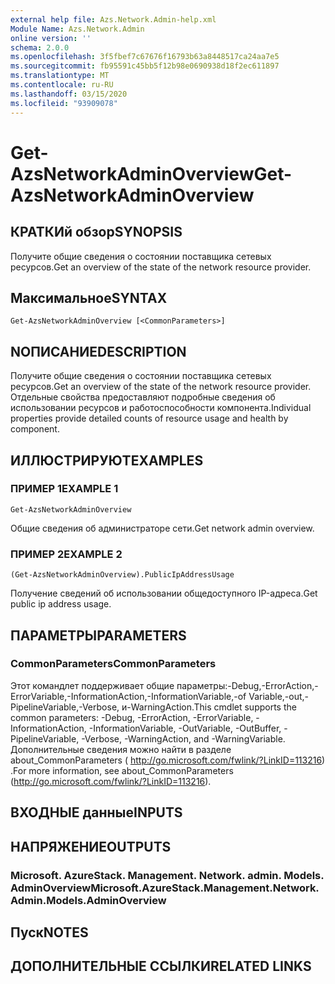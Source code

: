 ```yaml
---
external help file: Azs.Network.Admin-help.xml
Module Name: Azs.Network.Admin
online version: ''
schema: 2.0.0
ms.openlocfilehash: 3f5fbef7c67676f16793b63a8448517ca24aa7e5
ms.sourcegitcommit: fb95591c45bb5f12b98e0690938d18f2ec611897
ms.translationtype: MT
ms.contentlocale: ru-RU
ms.lasthandoff: 03/15/2020
ms.locfileid: "93909078"
---
```

# <span data-ttu-id="45c44-101">Get-AzsNetworkAdminOverview</span><span class="sxs-lookup"><span data-stu-id="45c44-101">Get-AzsNetworkAdminOverview</span></span>

## <span data-ttu-id="45c44-102">КРАТКИй обзор</span><span class="sxs-lookup"><span data-stu-id="45c44-102">SYNOPSIS</span></span>
<span data-ttu-id="45c44-103">Получите общие сведения о состоянии поставщика сетевых ресурсов.</span><span class="sxs-lookup"><span data-stu-id="45c44-103">Get an overview of the state of the network resource provider.</span></span>

## <span data-ttu-id="45c44-104">Максимальное</span><span class="sxs-lookup"><span data-stu-id="45c44-104">SYNTAX</span></span>

```
Get-AzsNetworkAdminOverview [<CommonParameters>]
```

## <span data-ttu-id="45c44-105">NОПИСАНИЕ</span><span class="sxs-lookup"><span data-stu-id="45c44-105">DESCRIPTION</span></span>
<span data-ttu-id="45c44-106">Получите общие сведения о состоянии поставщика сетевых ресурсов.</span><span class="sxs-lookup"><span data-stu-id="45c44-106">Get an overview of the state of the network resource provider.</span></span> <span data-ttu-id="45c44-107">Отдельные свойства предоставляют подробные сведения об использовании ресурсов и работоспособности компонента.</span><span class="sxs-lookup"><span data-stu-id="45c44-107">Individual properties provide detailed counts of resource usage and health by component.</span></span>

## <span data-ttu-id="45c44-108">ИЛЛЮСТРИРУЮТ</span><span class="sxs-lookup"><span data-stu-id="45c44-108">EXAMPLES</span></span>

### <span data-ttu-id="45c44-109">ПРИМЕР 1</span><span class="sxs-lookup"><span data-stu-id="45c44-109">EXAMPLE 1</span></span>
```
Get-AzsNetworkAdminOverview
```

<span data-ttu-id="45c44-110">Общие сведения об администраторе сети.</span><span class="sxs-lookup"><span data-stu-id="45c44-110">Get network admin overview.</span></span>

### <span data-ttu-id="45c44-111">ПРИМЕР 2</span><span class="sxs-lookup"><span data-stu-id="45c44-111">EXAMPLE 2</span></span>
```
(Get-AzsNetworkAdminOverview).PublicIpAddressUsage
```

<span data-ttu-id="45c44-112">Получение сведений об использовании общедоступного IP-адреса.</span><span class="sxs-lookup"><span data-stu-id="45c44-112">Get public ip address usage.</span></span>

## <span data-ttu-id="45c44-113">ПАРАМЕТРЫ</span><span class="sxs-lookup"><span data-stu-id="45c44-113">PARAMETERS</span></span>

### <span data-ttu-id="45c44-114">CommonParameters</span><span class="sxs-lookup"><span data-stu-id="45c44-114">CommonParameters</span></span>
<span data-ttu-id="45c44-115">Этот командлет поддерживает общие параметры:-Debug,-ErrorAction,-ErrorVariable,-InformationAction,-InformationVariable,-of Variable,-out,-PipelineVariable,-Verbose, и-WarningAction.</span><span class="sxs-lookup"><span data-stu-id="45c44-115">This cmdlet supports the common parameters: -Debug, -ErrorAction, -ErrorVariable, -InformationAction, -InformationVariable, -OutVariable, -OutBuffer, -PipelineVariable, -Verbose, -WarningAction, and -WarningVariable.</span></span> <span data-ttu-id="45c44-116">Дополнительные сведения можно найти в разделе about_CommonParameters ( http://go.microsoft.com/fwlink/?LinkID=113216) .</span><span class="sxs-lookup"><span data-stu-id="45c44-116">For more information, see about_CommonParameters (http://go.microsoft.com/fwlink/?LinkID=113216).</span></span>

## <span data-ttu-id="45c44-117">ВХОДНЫЕ данные</span><span class="sxs-lookup"><span data-stu-id="45c44-117">INPUTS</span></span>

## <span data-ttu-id="45c44-118">НАПРЯЖЕНИЕ</span><span class="sxs-lookup"><span data-stu-id="45c44-118">OUTPUTS</span></span>

### <span data-ttu-id="45c44-119">Microsoft. AzureStack. Management. Network. admin. Models. AdminOverview</span><span class="sxs-lookup"><span data-stu-id="45c44-119">Microsoft.AzureStack.Management.Network.Admin.Models.AdminOverview</span></span>

## <span data-ttu-id="45c44-120">Пуск</span><span class="sxs-lookup"><span data-stu-id="45c44-120">NOTES</span></span>

## <span data-ttu-id="45c44-121">ДОПОЛНИТЕЛЬНЫЕ ССЫЛКИ</span><span class="sxs-lookup"><span data-stu-id="45c44-121">RELATED LINKS</span></span>

